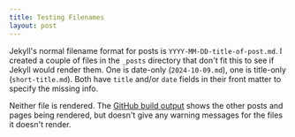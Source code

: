 ```yaml
---
title: Testing Filenames
layout: post
---
```

Jekyll's normal filename format for posts is `YYYY-MM-DD-title-of-post.md`.
I created a couple of files in the `_posts` directory that don't fit this to see if Jekyll would render them.
One is date-only (`2024-10-09.md`), one is title-only (`short-title.md`).
Both have `title` and/or `date` fields in their front matter to specify the missing info.

Neither file is rendered.
The [GitHub build output](https://github.com/bluegraybox/test-blog/actions/runs/11254469539/job/31291954850) shows the other posts and pages being rendered, but doesn't give any warning messages for the files it doesn't render.
